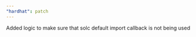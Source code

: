 ```yaml
---
"hardhat": patch
---
```


Added logic to make sure that solc default import callback is not being used
